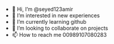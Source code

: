 - 👋 Hi, I’m @seyed123amir
- 👀 I’m interested in new experiences
- 🌱 I’m currently learning github
- 💞️ I’m looking to collaborate on projects
- 📫 How to reach me 00989107080283

<!---
seyed123amir/seyed123amir is a ✨ special ✨ repository because its `README.md` (this file) appears on your GitHub profile.
You can click the Preview link to take a look at your changes.
--->
